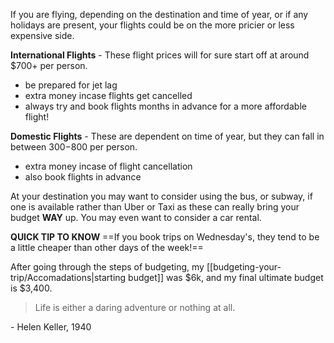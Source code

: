 If you are flying, depending on the destination and time of year, or if any holidays are present, your flights could be on the more pricier or less expensive side. 

**International Flights** - These flight prices will for sure start off at around $700+ per person.
- be prepared for jet lag
- extra money incase flights get cancelled
- always try and book flights months in advance for a more affordable flight!

**Domestic Flights** - These are dependent on time of year, but they can fall in between $300-$800 per person.
- extra money incase of flight cancellation
- also book flights in advance

At your destination you may want to consider using the bus, or subway, if one is available rather than Uber or Taxi as these can really bring your budget **WAY** up. 
You may even want to consider a car rental. 

**QUICK TIP TO KNOW**
==If you book trips on Wednesday's, they tend to be a little cheaper than other days of the week!==

After going through the steps of budgeting, my [[budgeting-your-trip/Accomadations|starting budget]] was $6k, and my final ultimate budget is $3,400. 




> Life is either a daring adventure or nothing at all.

\- Helen Keller, 1940



